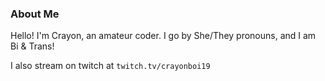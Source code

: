 ### About Me

Hello! I'm Crayon, an amateur coder.
I go by She/They pronouns, and I am Bi & Trans!

I also stream on twitch at `twitch.tv/crayonboi19`

